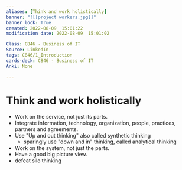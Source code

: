 ```yaml
---
aliases: [Think and work holistically]
banner: "![[project workers.jpg]]"
banner_lock: True
created: 2022-08-09  15:01:22
modification date: 2022-08-09  15:01:02

Class: C846 - Business of IT
Source: LinkedIn
tags: C846/1_Introduction
cards-deck: C846 - Business of IT
Anki: None

---
```


# Think and work holistically
- Work on the service, not just its parts.
- Integrate information, technology, organization, people, practices, partners and agreements.
- Use "Up and out thinking" also called synthetic thinking
	- sparingly use "down and in" thinking, called analytical thinking
- Work on the system, not just the parts.
- Have a good big picture view.
- defeat silo thinking
